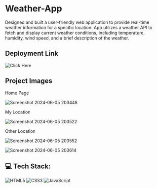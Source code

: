 
# Weather-App

Designed and built a user-friendly web application
to provide real-time weather information for a
specific location. App utilizes a weather API to fetch and display
current weather conditions, including temperature,
humidity, wind speed, and a brief description of the
weather.

## Deployment Link
![Click Here](https://weatherapp-eight-theta.vercel.app/)


## Project Images

Home Page

![Screenshot 2024-06-05 203448](https://github.com/Hari-Krishna-Metta/WeatherApp/assets/135844434/59ecb360-cf95-4190-ac24-d30892a8d5a3)

My Location

![Screenshot 2024-06-05 203522](https://github.com/Hari-Krishna-Metta/WeatherApp/assets/135844434/b03ca9df-9630-4c5b-8762-cf6678f5d66c)

Other Location

![Screenshot 2024-06-05 203552](https://github.com/Hari-Krishna-Metta/WeatherApp/assets/135844434/f91b2bc7-2950-41f7-b392-2af194e22028)

![Screenshot 2024-06-05 203614](https://github.com/Hari-Krishna-Metta/WeatherApp/assets/135844434/ef784764-909e-4536-9246-1d703d180ab7)

## 💻 Tech Stack:
![HTML5](https://img.shields.io/badge/html5-%23E34F26.svg?style=for-the-badge&logo=html5&logoColor=white) ![CSS3](https://img.shields.io/badge/css3-%231572B6.svg?style=for-the-badge&logo=css3&logoColor=white) ![JavaScript](https://img.shields.io/badge/javascript-%23323330.svg?style=for-the-badge&logo=javascript&logoColor=%23F7DF1E)
